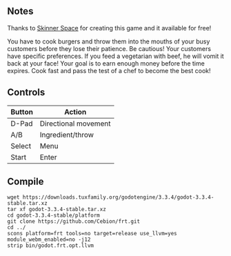 ## Notes

Thanks to [Skinner Space](https://skinner-space.itch.io/brutal-castle) for creating this game and it available for free!

You have to cook burgers and throw them into the mouths of your busy customers before they lose their patience. Be cautious! Your customers have specific preferences. If you feed a vegetarian with beef, he will vomit it back at your face! Your goal is to earn enough money before the time expires. Cook fast and pass the test of a chef to become the best cook!


## Controls

| Button     | Action               |
| ---------- | -------------------- |
| D-Pad      | Directional movement |
| A/B        | Ingredient/throw     |
| Select     | Menu                 |
| Start      | Enter                |


## Compile

```shell
wget https://downloads.tuxfamily.org/godotengine/3.3.4/godot-3.3.4-stable.tar.xz  
tar xf godot-3.3.4-stable.tar.xz  
cd godot-3.3.4-stable/platform  
git clone https://github.com/Cebion/frt.git  
cd ../  
scons platform=frt tools=no target=release use_llvm=yes module_webm_enabled=no -j12  
strip bin/godot.frt.opt.llvm
```

